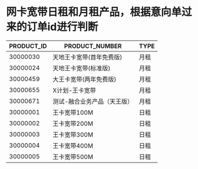 # 网卡宽带日租和月租产品，根据意向单过来的订单id进行判断


PRODUCT_ID | PRODUCT_NUMBER  | TYPE
----------- | ---------------- | ---------
30000030 |	天地王卡宽带(首年免费版) | 月租
30000024 |	天地王卡宽带(标准版)	| 月租
30000459 |	大王卡宽带(两年免费版)	| 月租
30000655 |	X计划-王卡宽带	| 月租
30000671 |  测试-融合业务产品（天王版）| 月租
30000001 |	王卡宽带100M	| 日租
30000002 |  王卡宽带200M	| 日租
30000003 |	王卡宽带300M	| 日租
30000004 |	王卡宽带400M	| 日租
30000005 |	王卡宽带500M	| 日租

